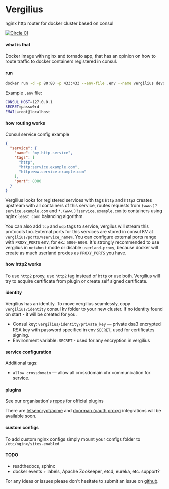Vergilius
=========
nginx http router for docker cluster based on consul

[![Circle CI](https://circleci.com/gh/devopsftw/vergilius/tree/master.svg?style=svg)](https://circleci.com/gh/devopsftw/vergilius/tree/master)

#### what is that
Docker image with nginx and tornado app, that has an opinion on how to route traffic to docker containers 
registered in consul.

#### run
```bash
docker run -d -p 80:80 -p 433:433 --env-file .env --name vergilius devopsftw/vergilius
```

Example `.env` file:
```bash
CONSUL_HOST=127.0.0.1
SECRET=passw0rd
EMAIL=root@localhost
```

#### how routing works

Consul service config example
```json
{
  "service": {
    "name": "my-http-service",
    "tags": [
      "http",
      "http:service.example.com",
      "http:www.service.example.com"
    ],
    "port": 8080
  }
}
```

Vergilius looks for registered services with tags `http` and `http2` creates upstream with all containers of this service,
routes requests from `(www.)?service.example.com` and `*.(www.)?service.example.com` to containers using nginx
`least_conn` balancing algorithm.

You can also add `tcp` and `udp` tags to service, vergilus will stream this protocols too.
 External ports for this services are stored in consul KV at `vergilius/ports/%service_name%`.
 You can configure external ports range with `PROXY_PORTS` env, for ex.: `5000-6000`. 
 It's strongly recommended to use vergilius in `net=host` mode or disable `userland-proxy`,
  because docker will create as much userland proxies as `PROXY_PORTS` you have.

#### how http2 works

To use `http2` proxy, use `http2` tag instead of `http` or use both. Vergilius will try to acquire certificate from
plugin or create self signed certificate. 

#### identity
Vergilius has an identity. To move vergilius seamlessly, copy `vergilius/identity` consul kv folder to your 
new cluster. If no identity found on start - it will be created for you.

- Consul key: `vergilius/identity/private_key` — private dsa3 encrypted RSA key with password specified in env `SECRET`,
used for certificates signing.
- Environment variable: `SECRET` - used for any encryption in vergilius

#### service configuration

Additional tags: 
- `allow_crossdomain` — allow all crossdomain xhr communication for service.

#### plugins

See our organisation's [repos](https://github.com/devopsftw?utf8=%E2%9C%93&query=vergilius-) for official plugins

There are [letsencrypt/acme](https://github.com/devopsftw/vergilius-acme) and 
[doorman (oauth proxy)](https://github.com/devopsftw/vergilius-doorman) integrations will be available soon. 

#### custom configs

To add custom nginx configs simply mount your configs folder to `/etc/nginx/sites-enabled`

#### TODO

- readthedocs, sphinx
- docker events + labels, Apache Zookeeper, etcd, eureka, etc. support?

For any ideas or issues please don't hesitate to submit an issue on 
[github](https://github.com/devopsftw/vergilius/issues).
